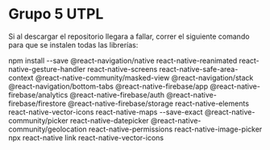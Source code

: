 # Grupo 5 UTPL

Si al descargar el repositorio llegara a fallar, correr el siguiente comando para que se instalen todas las librerías:

npm install --save @react-navigation/native react-native-reanimated react-native-gesture-handler react-native-screens react-native-safe-area-context @react-native-community/masked-view @react-navigation/stack @react-navigation/bottom-tabs @react-native-firebase/app @react-native-firebase/analytics @react-native-firebase/auth @react-native-firebase/firestore @react-native-firebase/storage react-native-elements react-native-vector-icons react-native-maps --save-exact @react-native-community/picker react-native-datepicker @react-native-community/geolocation react-native-permissions react-native-image-picker
npx react-native link react-native-vector-icons
